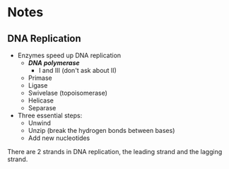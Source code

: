 # Notes

## DNA Replication

- Enzymes speed up DNA replication
    - ***DNA polymerase***
        - I and III (don't ask about II)
    - Primase
    - Ligase
    - Swivelase (topoisomerase)
    - Helicase
    - Separase
- Three essential steps:
    - Unwind
    - Unzip (break the hydrogen bonds between bases)
    - Add new nucleotides

There are 2 strands in DNA replication, the leading strand and the lagging strand.
